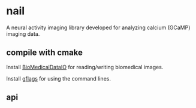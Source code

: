 # nail
A neural activity imaging library developed for analyzing calcium (GCaMP) imaging data.

## compile with cmake
Install [BioMedicalDataIO][] for reading/writing biomedical images.

Install [gflags][] for using the command lines.

## api

  
##

[BioMedicalDataIO]: https://github.com/glaivesoft/biomedicaldataio
[gflags]: https://github.com/gflags/gflags
